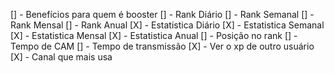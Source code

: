 [] - Benefícios para quem é booster
[] - Rank Diário
[] - Rank Semanal
[] - Rank Mensal
[] - Rank Anual
[X] - Estatistica Diário
[X] - Estatistica Semanal
[X] - Estatistica Mensal
[X] - Estatistica Anual
[] - Posição no rank
[] - Tempo de CAM
[] - Tempo de transmissão
[X] - Ver o xp de outro usuário
[X] - Canal que mais usa
